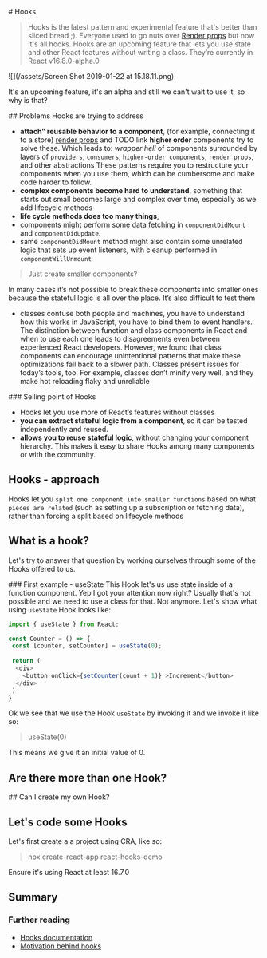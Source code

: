 # Hooks

> Hooks is the latest pattern and experimental feature that's better than sliced bread ;). Everyone used to go nuts over [Render props](/patterns/render-props.md) but now it's all hooks. 
Hooks are an upcoming feature that lets you use state and other React features without writing a class. They’re currently in React v16.8.0-alpha.0



![](/assets/Screen Shot 2019-01-22 at 15.18.11.png)


It's an upcoming feature, it's an alpha and still we can't wait to use it, so why is that? 

## Problems Hooks are trying to address 
- **attach” reusable behavior to a component**, (for example, connecting it to a store)
[render props](/patterns/render-props.md) and TODO link **higher order** components try to solve these.
Which leads to:
_wrapper hell_ of components surrounded by layers of `providers`, `consumers`, `higher-order components`, `render props`, and other abstractions
These patterns require you to restructure your components when you use them, which can be cumbersome and make code harder to follow.
- **complex components become hard to understand**, something that starts out small becomes large and complex over time, especially as we add lifecycle methods
- **life cycle methods does too many things**, 
 - components might perform some data fetching in `componentDidMount` and `componentDidUpdate`. 
 - same `componentDidMount` method might also contain some unrelated logic that sets up event listeners, with cleanup performed in `componentWillUnmount`

> Just create smaller components?

In many cases it’s not possible to break these components into smaller ones because the stateful logic is all over the place. It’s also difficult to test them
- classes confuse both people and machines, you have to understand how this works in JavaScript, you have to bind them to event handlers.
The distinction between function and class components in React and when to use each one leads to disagreements even between experienced React developers.
However, we found that class components can encourage unintentional patterns that make these optimizations fall back to a slower path. Classes present issues for today’s tools, too. For example, classes don’t minify very well, and they make hot reloading flaky and unreliable


### Selling point of Hooks
- Hooks let you use more of React’s features without classes
- **you can extract stateful logic from a component**, so it can be tested independently and reused. 
- **allows you to reuse stateful logic**, without changing your component hierarchy. This makes it easy to share Hooks among many components or with the community.

## Hooks - approach
Hooks let you `split one component into smaller functions` based on what `pieces are related` (such as setting up a subscription or fetching data), rather than forcing a split based on lifecycle methods

## What is a hook?
Let's try to answer that question by working ourselves through some of the Hooks offered to us. 

### First example - useState
This Hook let's us use state inside of a function component. Yep I got your attention now right? Usually that's not possible and we need to use a class for that. Not anymore. Let's show what using `useState` Hook looks like:

```js
import { useState } from React;

const Counter = () => {
 const [counter, setCounter] = useState(0);
 
 return (
  <div>
    <button onClick={setCounter(count + 1)} >Increment</button>
  </div>
 )
}
```
Ok we see that we use the Hook `useState` by invoking it and we invoke it like so:

> useState(0)

This means we give it an initial value of 0.

## Are there more than one Hook?

## Can I create my own Hook?

## Let's code some Hooks

Let's first create a a project using CRA, like so:
> npx create-react-app react-hooks-demo

Ensure it's using React at least 16.7.0




## Summary

### Further reading
- [Hooks documentation](https://reactjs.org/docs/hooks-overview.html)
- [Motivation behind hooks](https://reactjs.org/docs/hooks-intro.html#motivation)